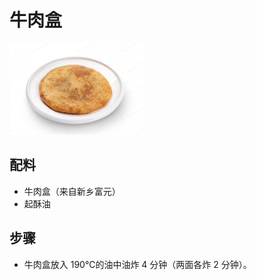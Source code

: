 # 牛肉盒

![牛肉盒](../images/牛肉盒.png)

## 配料

- 牛肉盒（来自新乡富元）
- 起酥油

## 步骤

- 牛肉盒放入 190℃的油中油炸 4 分钟（两面各炸 2 分钟）。
